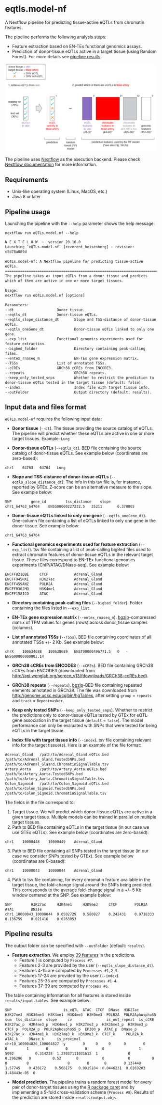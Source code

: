 # eqtls.model-nf

A Nextflow pipeline for predicting tissue-active eQTLs from chromatin features.

The pipeline performs the following analysis steps:

* Feature extraction based on EN-TEx functional genomics assays. 
* Prediction of donor-tissue eQTLs active in a target tissue (using Random Forest).
For more details see [pipeline results](https://github.com/bborsari/eQTLs.model-nf#pipeline-results).

![](https://github.com/bborsari/eQTLs.model-nf/blob/main/wiki.images/schema.png)

The pipeline uses [Nextflow](http://www.nextflow.io) as the execution backend. Please check [Nextflow documentation](http://www.nextflow.io/docs/latest/index.html) for more information.

## Requirements

- Unix-like operating system (Linux, MacOS, etc.)
- Java 8 or later 

## Pipeline usage

Launching the pipeline with the `--help` parameter shows the help message:

```
nextflow run eQTLs.model.nf --help
```

```
N E X T F L O W  ~  version 20.10.0
Launching `eQTLs.model.nf` [reverent_heisenberg] - revision: c5d78a089d

eQTLs.model-nf: A Nextflow pipeline for predicting tissue-active eQTLs.
==============================================================================================
The pipeline takes as input eQTLs from a donor tissue and predicts which of them are active in one or more target tissues.

Usage:
nextflow run eQTLs.model.nf [options]

Parameters:
--dt			    	Donor tissue.
--eqtls_dt		    	Donor-tissue eQTLs.
--eqtls_slope_distance_dt    	Slope and TSS-distance of donor-tissue eQTLs.
--eqtls_oneGene_dt           	Donor-tissue eQTLs linked to only one gene.
--exp_list		    	Functional genomics experiments used for feature extraction.
--bigbed_folder              	Directory containing peak-calling files.
--entex_rnaseq_m             	EN-TEx gene expression matrix.
--TSSs			    	List of annotated TSSs.
--cCREs			    	GRCh38 cCREs from ENCODE3.
--repeats             	    	GRCh38 repeats.
--keep_only_tested_snps      	Whether to restrict the prediction to donor-tissue eQTLs tested in the target tissue (default: false).
--index                         Index file with target tissue info.
--outFolder                     Output directory (default: results).
```

## Input data and files format

`eQTLs.model-nf` requires the following input data:

* **Donor tissue** (`--dt`). The tissue providing the source catalog of eQTLs. The pipeline will predict whether these eQTLs are active in one or more target tissues. Example: `Lung`

* **Donor-tissue eQTLs** (`--eqtls_dt`). BED file containing the source catalog of donor-tissue eQTLs. See example below (coordinates are zero-based):

```
chr1	64763	64764	Lung
```

* **Slope and TSS-distance of donor-tissue eQTLs** (`--eqtls_slope_distance_dt`). The info in this tsv file is, for instance, reported by GTEx. Z-score can be an alternative measure to the slope. See example below:

```
SNP			gene_id			tss_distance	slope
chr1_64763_64764	ENSG00000227232.5	35211		0.370865
```

* **Donor-tissue eQTLs linked to only one gene** (`--eqtls_oneGene_dt`). One-column file containing a list of eQTLs linked to only one gene in the donor tissue. See example below:

```
chr1_64763_64764
```

* **Functional genomics experiments used for feature extraction** (`--exp_list`). tsv file containing a list of peak-calling bigBed files used to extract chromatin features of donor-tissue eQTLs in the relevant target tissue. These files correspond to EN-TEx functional genomics experiments (ChIP/ATAC/DNase-seq). See example below:

```
ENCFF821QBE     CTCF            Adrenal_Gland
ENCFF945HXI     H3K27ac         Adrenal_Gland
ENCFF459ANZ     POLR2A          Adrenal_Gland
ENCFF036JMQ     H3K4me1         Adrenal_Gland
ENCFF158ICO     ATAC            Adrenal_Gland
```

* **Directory containing peak-calling files** (`--bigbed_folder`). Folder containing the files listed in `--exp_list`.

* **EN-TEx gene expression matrix** (`--entex_rnaseq_m`). [bgzip](http://www.htslib.org/doc/bgzip.html)-compressed matrix of TPM values for genes (rows) across donor_tissue samples (columns). 

* **List of annotated TSSs** (`--TSSs`). BED file containing coordinates of all annotated TSSs +/- 2 Kb. See example below:

```
chrX	100634688	100638689	ENST00000496771.5	0	-	ENSG00000000003.14
```

* **GRCh38 cCREs from ENCODE3** (`--cCREs`). BED file containing GRCh38 cCREs from ENCODE3 (downloaded from http://api.wenglab.org/screen_v13/fdownloads/GRCh38-ccREs.bed).

* **GRCh38 repeats** (`--repeats`). [bgzip](http://www.htslib.org/doc/bgzip.html)-BED file containing repeated elements annotated in GRCh38. The file was downloaded from http://genome.ucsc.edu/cgibin/hgTables, after setting `group` = `repeats` and `track` = `Repeatmasker`.

* **Keep only tested SNPs** (`--keep_only_tested_snps`). Whether to restrict the predictions only to donor-tissue eQTLs tested by GTEx for eQTL-gene association in the target tissue (`default` = `false`). The model performance can only be evaluated with SNPs that were tested for being eQTLs in the target tissue. 

* **Index file with target tissue info** (`--index`). tsv file containing relevant info for the target tissue(s). Here is an example of the file format:

```
Adrenal_Gland	/path/to/Adrenal_Gland.eQTLs.bed	/path/to/Adrenal_Gland.TestedSNPs.bed	/path/to/Adrenal_Glaand.ChromatinSignalTable.tsv
Artery_Aorta	/path/to/Artery_Aorta.eQTLs.bed		/path/to/Artery_Aorta.TestedSNPs.bed	/path/to/Artery_Aorta.ChromatinSignalTable.tsv
Colon_Sigmoid   /path/to/Colon_Sigmoid.eQTLs.bed        /path/to/Colon_Sigmoid.TestedSNPs.bed   /path/to/Colon_Sigmoid.ChromatinSignalTable.tsv
```

The fields in the file correspond to:

1. Target tissue. We will predict which donor-tissue eQTLs are active in a given target tissue. Multiple models can be trained in parallel on multiple target tissues. 
2. Path to BED file containing eQTLs in the target tissue (in our case we use GTEx eQTLs). See example below (coordinates are zero-based):

```
chr1	10000448	10000449	Adrenal_Gland
```

3. Path to BED file containing all SNPs tested in the target tissue (in our case we consider SNPs tested by GTEx). See example below (coordinates are 0-based):

```
chr1	10000043	10000044	Adrenal_Gland
```


4. Path to tsv file containing, for every chromatin feature available in the target tissue, the fold-change signal around the SNPs being predicted. This corresponds to the average fold-change signal in a +/- 5 Kb window centered at the SNP. See example below:

```
SNP			H3K27ac		H3K4me1		H3K9me3		CTCF		POLR2A		ATAC		DNase
chr1_10000043_10000044	0.0502729	0.580827	0.242431	0.0718333	0.136759	0.021416	0.0263053
``` 


## Pipeline results

The output folder can be specified with `--outFolder` (default: `results`).  

* **Feature extraction**. We employ [39 features](https://github.com/bborsari/eQTLs.model-nf/blob/main/wiki.images/features.pdf) in the predictions.
  * Feature 1 is computed by `Process #7`.
  * Features 2-3 are provided by the user (`--eqtls_slope_distance_dt`).
  * Features 4-15 are computed by `Processes #1,2,5`.
  * Features 17-24 are provided by the user (`--index`).
  * Features 25-35 are computed by `Processes #1-4`.
  * Features 37-39 are computed by `Process #6`.

The table containing information for all features is stored inside `results/input.tables`. See example below:

```
SNP                        is_eQTL  ATAC  CTCF  DNase  H3K27ac  H3K27me3  H3K36me3  H3K4me1  H3K4me3  H3K9me3  POLR2A  POLR2AphosphoS5  sum  tss_distance  slope     cv                is_out_repeat  is_cCRE  H3K27ac_p  H3K4me3_p  H3K4me1_p  H3K27me3_p  H3K36me3_p  H3K9me3_p  CTCF_p  POLR2A_p  POLR2AphosphoS5_p  EP300_p  ATAC_p  DNase_p  H3K27ac_k  H3K4me1_k  H3K27me3_k  H3K9me3_k  CTCF_k     POLR2A_k   ATAC_k     DNase_k      is_proximal
chr10_100004826_100004827  y        0     0     0      0        0         0         1        0        0        0       0                1    5092          0.314238  1.27037111031612  1              0        0.296296   0          0.52       0           0           0          0       0         0                  0        0       0        0.137448   1.57745    0.438172    0.568175   0.0815184  0.0446231  0.0269283  3.48443e-05  0
```
* **Model prediction**.
The pipeline trains a random forest model for every pair of donor-target tissues using the [R package caret](https://topepo.github.io/caret/) and by implementing a 5-fold cross-validation schema (`Process #8`).
Results of the prediction are stored inside `results/output.objs`.
